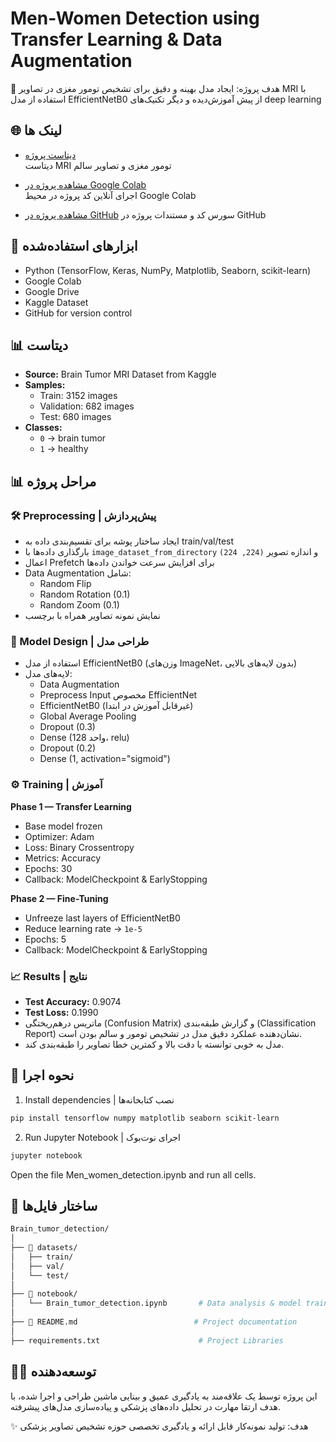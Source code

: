 # Men-Women Detection using Transfer Learning & Data Augmentation

🎯 هدف پروژه: ایجاد مدل بهینه و دقیق برای تشخیص تومور مغزی در تصاویر MRI با استفاده از مدل EfficientNetB0 از پیش آموزش‌دیده و دیگر تکنیک‌های deep learning



## 🌐 لینک ها

- [دیتاست پروژه](https://www.kaggle.com/datasets/preetviradiya/brian-tumor-dataset)  
  دیتاست MRI تومور مغزی و تصاویر سالم

- [مشاهده پروژه در Google Colab](https://colab.research.google.com/drive/1yTaL8_Fqk3TbfHazISD6DFJFajpOq_mV?usp=sharing)  
  اجرای آنلاین کد پروژه در محیط Google Colab

- [مشاهده پروژه در GitHub](https://github.com/eliram88/Brain_tumor_detection)
   سورس کد و مستندات پروژه در GitHub 



## 🔧 ابزارهای استفاده‌شده

- Python (TensorFlow, Keras, NumPy, Matplotlib, Seaborn, scikit-learn)  
- Google Colab
- Google Drive
- Kaggle Dataset
- GitHub for version control



## 📊  دیتاست

- **Source:** Brain Tumor MRI Dataset from Kaggle  
- **Samples:**  
  - Train: 3152 images  
  - Validation: 682 images  
  - Test: 680 images  
- **Classes:**  
  - `0` →  brain tumor  
  - `1` → healthy



## 📊 مراحل پروژه


### 🛠 Preprocessing | پیش‌پردازش

- ایجاد ساختار پوشه برای تقسیم‌بندی داده به train/val/test  
- بارگذاری داده‌ها با `image_dataset_from_directory` و اندازه تصویر `(224, 224)`  
- اعمال Prefetch برای افزایش سرعت خواندن داده‌ها  
- Data Augmentation شامل:  
  - Random Flip  
  - Random Rotation (0.1)  
  - Random Zoom (0.1)  
- نمایش نمونه تصاویر همراه با برچسب


### 🧠 Model Design | طراحی مدل

- استفاده از مدل EfficientNetB0 (وزن‌های ImageNet، بدون لایه‌های بالایی)  
- لایه‌های مدل:  
  - Data Augmentation  
  - Preprocess Input مخصوص EfficientNet  
  - EfficientNetB0 (غیرقابل آموزش در ابتدا)  
  - Global Average Pooling  
  - Dropout (0.3)  
  - Dense (128 واحد، relu)  
  - Dropout (0.2)  
  - Dense (1, activation="sigmoid")


### ⚙ Training | آموزش
 
**Phase 1 — Transfer Learning**  
- Base model frozen  
- Optimizer: Adam  
- Loss: Binary Crossentropy  
- Metrics: Accuracy  
- Epochs: 30  
- Callback: ModelCheckpoint & EarlyStopping

**Phase 2 — Fine-Tuning**  
- Unfreeze last layers of EfficientNetB0
- Reduce learning rate → `1e-5`  
- Epochs: 5 
- Callback: ModelCheckpoint & EarlyStopping


### 📈 Results | نتایج

- **Test Accuracy:** 0.9074  
- **Test Loss:** 0.1990  
- ماتریس درهم‌ریختگی (Confusion Matrix) و گزارش طبقه‌بندی (Classification Report) نشان‌دهنده عملکرد دقیق مدل در تشخیص تومور و سالم بودن است.  
- مدل به خوبی توانسته با دقت بالا و کمترین خطا تصاویر را طبقه‌بندی کند.



## 🚀 نحوه اجرا

1) Install dependencies | نصب کتابخانه‌ها
```bash
pip install tensorflow numpy matplotlib seaborn scikit-learn
```

2) Run Jupyter Notebook | اجرای نوت‌بوک
```bash
jupyter notebook
```
Open the file Men_women_detection.ipynb and run all cells.



## 📁 ساختار فایل‌ها

```bash
Brain_tumor_detection/
│
├── 📁 datasets/                         
│   ├── train/
│   ├── val/
│   └── test/
│
├── 📁 notebook/
│   └── Brain_tumor_detection.ipynb       # Data analysis & model training
│
├── 📄 README.md                          # Project documentation
│
├── requirements.txt                      # Project Libraries
```



## 🧑‍💻 توسعه‌دهنده

این پروژه توسط یک علاقه‌مند به یادگیری عمیق و بینایی ماشین طراحی و اجرا شده،
با هدف ارتقا مهارت در تحلیل داده‌های پزشکی و پیاده‌سازی مدل‌های پیشرفته.

✨ هدف: تولید نمونه‌کار قابل ارائه و یادگیری تخصصی حوزه تشخیص تصاویر پزشکی
